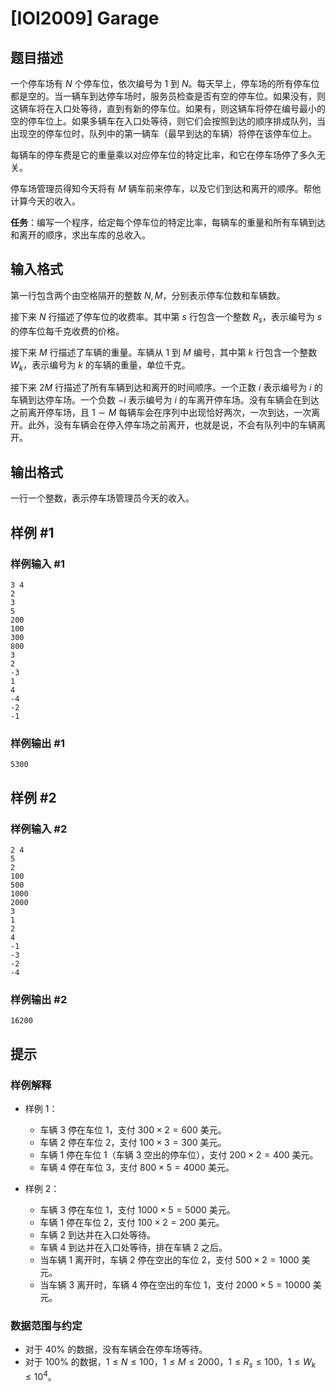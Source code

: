 # [IOI2009] Garage

## 题目描述

一个停车场有 $N$ 个停车位，依次编号为 $1$ 到 $N$。每天早上，停车场的所有停车位都是空的。当一辆车到达停车场时，服务员检查是否有空的停车位。如果没有，则这辆车将在入口处等待，直到有新的停车位。如果有，则这辆车将停在编号最小的空的停车位上。如果多辆车在入口处等待，则它们会按照到达的顺序排成队列，当出现空的停车位时，队列中的第一辆车（最早到达的车辆）将停在该停车位上。

每辆车的停车费是它的重量乘以对应停车位的特定比率，和它在停车场停了多久无关。

停车场管理员得知今天将有 $M$ 辆车前来停车，以及它们到达和离开的顺序。帮他计算今天的收入。

**任务**：编写一个程序，给定每个停车位的特定比率，每辆车的重量和所有车辆到达和离开的顺序，求出车库的总收入。

## 输入格式

第一行包含两个由空格隔开的整数 $N, M$，分别表示停车位数和车辆数。

接下来 $N$ 行描述了停车位的收费率。其中第 $s$ 行包含一个整数 $R_s$，表示编号为 $s$ 的停车位每千克收费的价格。

接下来 $M$ 行描述了车辆的重量。车辆从 $1$ 到 $M$ 编号，其中第 $k$ 行包含一个整数 $W_k$，表示编号为 $k$ 的车辆的重量，单位千克。

接下来 $2M$ 行描述了所有车辆到达和离开的时间顺序。一个正数 $i$ 表示编号为 $i$ 的车辆到达停车场。一个负数 $-i$ 表示编号为 $i$ 的车离开停车场。没有车辆会在到达之前离开停车场，且 $1\sim M$ 每辆车会在序列中出现恰好两次，一次到达，一次离开。此外，没有车辆会在停入停车场之前离开，也就是说，不会有队列中的车辆离开。

## 输出格式

一行一个整数，表示停车场管理员今天的收入。

## 样例 #1

### 样例输入 #1
```
3 4
2
3
5
200
100
300
800
3
2
-3
1
4
-4
-2
-1
```

### 样例输出 #1

```
5300
```

## 样例 #2

### 样例输入 #2
```
2 4
5
2
100
500
1000
2000
3
1
2
4
-1
-3
-2
-4
```

### 样例输出 #2

```
16200
```

## 提示

### 样例解释

- 样例 1：
  - 车辆 $3$ 停在车位 $1$，支付 $300\times 2 = 600$ 美元。
  - 车辆 $2$ 停在车位 $2$，支付 $100\times 3 = 300$ 美元。
  - 车辆 $1$ 停在车位 $1$（车辆 $3$ 空出的停车位），支付 $200\times 2 = 400$ 美元。
  - 车辆 $4$ 停在车位 $3$，支付 $800\times 5 = 4000$ 美元。

- 样例 2：
  - 车辆 $3$ 停在车位 $1$，支付 $1000\times 5 = 5000$ 美元。
  - 车辆 $1$ 停在车位 $2$，支付 $100\times 2 = 200$ 美元。
  - 车辆 $2$ 到达并在入口处等待。
  - 车辆 $4$ 到达并在入口处等待，排在车辆 $2$ 之后。
  - 当车辆 $1$ 离开时，车辆 $2$ 停在空出的车位 $2$，支付 $500\times 2 = 1000$ 美元。
  - 当车辆 $3$ 离开时，车辆 $4$ 停在空出的车位 $1$，支付 $2000\times 5 = 10000$ 美元。

### 数据范围与约定

- 对于 $40\%$ 的数据，没有车辆会在停车场等待。
- 对于 $100\%$ 的数据，$1\leq N\leq 100$，$1\leq M\leq 2000$，$1\leq R_s\leq 100$，$1\leq W_k\leq 10 ^ 4$。
